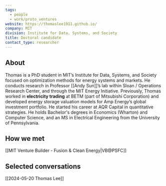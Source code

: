 ```yaml
---
tags:
  - people
  - work/proto_ventures
website: https://thomaslee1911.github.io/
company: MIT
division: Institute for Data, Systems, and Society
title: Doctoral candidate
contact_type: researcher
---
```

## About
Thomas is a PhD student in MIT’s Institute for Data, Systems, and Society focused on optimization methods for energy systems and markets. He conducts research in Professor [[Andy Sun]]’s lab within Sloan / Operations Research Center, and through the MIT Energy Initiative. Previously, Thomas worked in **electricity trading** at BETM (part of Mitsubishi Corporation) and developed energy storage valuation models for Amp Energy’s global investment portfolio. He started his career at AQR Capital in quantitative strategies. He holds Bachelor's degrees in Economics (Wharton) and Computer Science, and an MS in Electrical Engineering from the University of Pennsylvania.

## How we met
[[MIT Venture Builder - Fusion & Clean Energy|VB@PSFC]]

## Selected conversations
[[2024-05-20 Thomas Lee]]